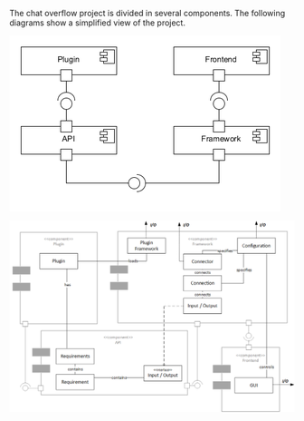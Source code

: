 The chat overflow project is divided in several components. The following diagrams show a simplified view of the project.

![](/img/development/component.png)

![](/img/development/class.png)